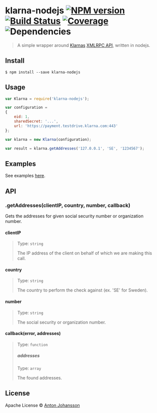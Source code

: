 # klarna-nodejs [![NPM version](https://img.shields.io/npm/v/klarna-nodejs.svg)](https://www.npmjs.com/package/klarna-nodejs) [![Build Status](https://img.shields.io/travis/anton-johansson/klarna-nodejs.svg)](https://travis-ci.org/anton-johansson/klarna-nodejs) [![Coverage](https://img.shields.io/coveralls/anton-johansson/klarna-nodejs.svg)](https://coveralls.io/r/anton-johansson/klarna-nodejs) ![Dependencies](https://img.shields.io/david/anton-johansson/klarna-nodejs.svg)

> A simple wrapper around [Klarnas](http://www.klarna.com/) [XMLRPC API](http://developer.klarna.com/en/se+java/kpm/checkout-api), written in nodejs.


## Install

```
$ npm install --save klarna-nodejs
```


## Usage

```js
var Klarna = require('klarna-nodejs');

var configuration =
{
    eid: 1,
    sharedSecret: '...',
	url: 'https://payment.testdrive.klarna.com:443'
};

var klarna = new Klarna(configuration);

var result = klarna.getAddresses('127.0.0.1', 'SE', '1234567');

```


## Examples

See examples [here](examples/).


## API

### .getAddresses(clientIP, country, number, callback)

Gets the addresses for given social security number or organization number.

#### clientIP

> Type: `string`
>
> The IP address of the client on behalf of which we are making this call.

#### country

> Type: `string`
>
> The country to perform the check against (ex. 'SE' for Sweden).

#### number

> Type: `string`
>
> The social security or organization number.

#### callback(error, addresses)

> Type: `function`
>
> ##### addresses
> Type: `array`
>
> The found addresses.


## License

Apache License © [Anton Johansson](https://github.com/anton-johansson)
